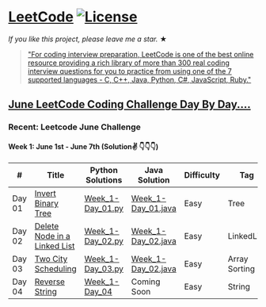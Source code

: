 # [LeetCode](https://leetcode.com/problemset/algorithms/) [![License](https://img.shields.io/badge/license-Apache_2.0-blue.svg)](LICENSE.md) 

_If you like this project, please leave me a star._ &#9733;

> ["For coding interview preparation, LeetCode is one of the best online resource providing a rich library of more than 300 real coding interview questions for you to practice from using one of the 7 supported languages - C, C++, Java, Python, C#, JavaScript, Ruby."](https://www.quora.com/How-effective-is-Leetcode-for-preparing-for-technical-interviews)

## [June LeetCode Coding Challenge Day By Day....](https://leetcode.com/explore/featured/card/june-leetcoding-challenge/)
### Recent: Leetcode June Challenge 
#### Week 1: June 1st - June 7th (Solution✌ 👇👇👇)

|  #     |              Title            |          Python Solutions          |     Java Solution     |     Difficulty    | Tag              
|------------|-------------------------------|----------------------------------|----------------------|-------------------|---------------------
| Day 01 | [Invert Binary Tree](https://leetcode.com/explore/featured/card/june-leetcoding-challenge/539/week-1-june-1st-june-7th/3347/) | [ Week_1-Day_01.py ](https://github.com/kr-viku/June_LeetCoding_Challenge/blob/master/Week_1_Day_01.py) | [Week_1-Day_01.java](https://github.com/GHATAK123/June-LeetCode-Challenge./blob/master/invert_binary_tree_June_1.java) | Easy | Tree 
| Day 02 | [Delete Node in a Linked List](https://leetcode.com/explore/featured/card/june-leetcoding-challenge/539/week-1-june-1st-june-7th/3348/) | [Week_1-Day_02.py](https://github.com/kr-viku/June_LeetCoding_Challenge/blob/master/Week_1_Day_02.py)| [Week_1-Day_02.java](https://github.com/GHATAK123/June-LeetCode-Challenge./blob/master/delete_node_in_singly_linked_List_june_2.java) | Easy | LinkedList 
| Day 03 | [Two City Scheduling](https://leetcode.com/explore/featured/card/june-leetcoding-challenge/539/week-1-june-1st-june-7th/3349/) | [Week_1-Day_03.py](https://github.com/kr-viku/June_LeetCoding_Challenge/blob/master/Week_1_Day_03.py) | [Week_1-Day_02.java](https://github.com/GHATAK123/June-LeetCode-Challenge./blob/master/Two_City_Scheduling_June_3.java) | Easy | Array Sorting
| Day 04 | [Reverse String](https://leetcode.com/explore/challenge/card/june-leetcoding-challenge/539/week-1-june-1st-june-7th/3350/) | [Week_1-Day_04](https://github.com/kr-viku/June_LeetCoding_Challenge/blob/master/Week_1_Day_04.py) | Coming Soon | Easy | String 

